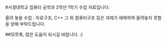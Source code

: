 #서경대학교 컴퓨터 공학과 2학년 1학기 수업 자료입니다.

올려 놓을 수업 : 자료구조, C++ 그 외 컴퓨터구조 등은 과제가 애매하여 올려놓지 못함을 양해 부탁드립니다.

##모쪼록, 많은 도움이 되시길 바랍니다. :)

